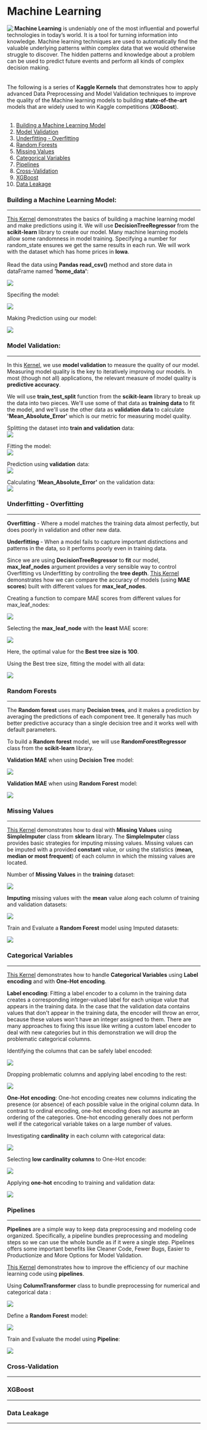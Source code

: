 # **Machine Learning**


<img src="https://github.com/J-R-1/J-R-1/blob/main/Kaggle%20Kernels%20-%20Machine%20Learning/ml_pic.png" align='left' />
<b>Machine Learning</b> is undeniably one of the most influential and powerful technologies in today’s world. It is a tool for turning information into knowledge. Machine learning techniques are used to automatically find the valuable underlying patterns within complex data that we would otherwise struggle to discover. The hidden patterns and knowledge about a problem can be used to predict future events and perform all kinds of complex decision making.

<br>
<br>
<br>
The following is a series of <b>Kaggle Kernels</b> that demonstrates how to apply advanced Data Preprocessing and Model Validation techniques to improve the quality of the Machine learning models to building <b>state-of-the-art</b> models that are widely used to win Kaggle competitions (<b>XGBoost</b>).
<br>
<br>
<ol>
  
  <li><a href='#First_ML_Model'>Building a Machine Learning Model</a></li>
  <li><a href='#Model_validation'>Model Validation</a></li>
  <li><a href='#Underfitting_Overfitting'>Underfitting - Overfitting</a></li>
  <li><a href='#Random_Forests'>Random Forests</a></li>
  <li><a href='#Missing_Values'>Missing Values</a></li>
  <li><a href='#Categorical_Variables'>Categorical Variables</a></li>
  <li><a href='#Pipelines'>Pipelines</a></li>
  <li><a href='#Cross_Validation'>Cross-Validation</a></li>
  <li><a href='#XGBoost'>XGBoost</a></li>
  <li><a href='#Data_Leakage'>Data Leakage</a></li>
  
</ol >

### <a id='First_ML_Model'>Building a Machine Learning Model:</a>
-----------------------------------------------------------------


<a href='https://github.com/J-R-1/J-R-1/blob/main/Kaggle%20Kernels%20-%20Machine%20Learning/exercise-your-first-machine-learning-model.ipynb'>This Kernel</a> demonstrates the basics of building a machine learning model and make predictions using it.  We will use <b>DecisionTreeRegressor</b> from the <b>scikit-learn</b> library to create our model. Many machine learning models allow some randomness in model training. Specifying a number for random_state ensures we get the same results in each run. We will work with the dataset which has home prices in <b>Iowa</b>.
<br>
<br>
Read the data using <b>Pandas read_csv()</b> method and store data in dataFrame named <b>'home_data'</b>:
  
<img src='https://github.com/J-R-1/J-R-1/blob/main/Kaggle%20Kernels%20-%20Machine%20Learning/mb_3.png' />
  
  
Specifing the model:

<img src='https://github.com/J-R-1/J-R-1/blob/main/Kaggle%20Kernels%20-%20Machine%20Learning/mb_1.png' />        


Making Prediction using our model:

<img src='https://github.com/J-R-1/J-R-1/blob/main/Kaggle%20Kernels%20-%20Machine%20Learning/mb_2.png' />


### <a id='Model_validation'>Model Validation:</a>
---------------------------------------------------

In this <a href='https://github.com/J-R-1/J-R-1/blob/main/Kaggle%20Kernels%20-%20Machine%20Learning/exercise-model-validation.ipynb'>Kernel</a>, we use <b>model validation</b> to measure the quality of our model. Measuring model quality is the key to iteratively improving our models.  In most (though not all) applications, the relevant measure of model quality is <b>predictive accuracy</b>.

We will use <b>train_test_split</b> function from the <b>scikit-learn</b> library to break up the data into two pieces. We'll use some of that data as <b>training data</b> to fit the model, and we'll use the other data as <b>validation data</b> to calculate <b>'Mean_Absolute_Error'</b> which is our metric for measuring model quality.


Splitting the dataset into <b>train and validation</b> data:
<br>
<img src='https://github.com/J-R-1/J-R-1/blob/main/Kaggle%20Kernels%20-%20Machine%20Learning/mv_1.png' />
<br>

Fitting the model:
<br>
<img src='https://github.com/J-R-1/J-R-1/blob/main/Kaggle%20Kernels%20-%20Machine%20Learning/mv_2.png' />
<br>

Prediction using <b>validation</b> data:
<br>
<img src='https://github.com/J-R-1/J-R-1/blob/main/Kaggle%20Kernels%20-%20Machine%20Learning/mv_3.png' />
<br>

Calculating <b>'Mean_Absolute_Error'</b> on the validation data:
<br>
<img src='https://github.com/J-R-1/J-R-1/blob/main/Kaggle%20Kernels%20-%20Machine%20Learning/mv_4.png' />
<br>


### <a id='Underfitting_Overfitting'>Underfitting - Overfitting</a>
-------------------------------------------------------------------

<b>Overfitting</b> -  Where a model matches the training data almost perfectly, but does poorly in validation and other new data.

<b>Underfitting</b> - When a model fails to capture important distinctions and patterns in the data, so it performs poorly even in training data.
<br>

Since we are using <b>DecisionTreeRegressor</b> to <b>fit</b> our model, <b>max_leaf_nodes</b> argument provides a very sensible way to control Overfitting vs Underfitting by controlling the <b>tree depth</b>. <a href='https://github.com/J-R-1/J-R-1/blob/main/Kaggle%20Kernels%20-%20Machine%20Learning/exercise-underfitting-and-overfitting.ipynb'>This Kernel</a> demonstrates how we can compare the accuracy of models (using <b>MAE scores</b>) built with different values for <b>max_leaf_nodes</b>.


Creating a function to compare MAE scores from different values for max_leaf_nodes:

<img src='https://github.com/J-R-1/J-R-1/blob/main/Kaggle%20Kernels%20-%20Machine%20Learning/uo_1.png' />


Selecting the <b>max_leaf_node</b> with the <b>least</b> MAE score:

<img src='https://github.com/J-R-1/J-R-1/blob/main/Kaggle%20Kernels%20-%20Machine%20Learning/uo_2.png' />

Here, the optimal value for the <b>Best tree size is 100</b>.
<br>

Using the Best tree size, fitting the model with all data:

<img src='https://github.com/J-R-1/J-R-1/blob/main/Kaggle%20Kernels%20-%20Machine%20Learning/uo_3.png' />



### <a id='Random_Forests'>Random Forests</a>
----------------------------------------------

The <b>Random forest</b> uses many <b>Decision trees</b>, and it makes a prediction by averaging the predictions of each component tree. It generally has much better predictive accuracy than a single decision tree and it works well with default parameters.

To build a <b>Random forest</b> model, we will use <b>RandomForestRegressor</b> class from the <b>scikit-learn</b> library.


<b>Validation MAE</b> when using <b>Decision Tree</b> model:

<img src='https://github.com/J-R-1/J-R-1/blob/main/Kaggle%20Kernels%20-%20Machine%20Learning/rf_1.png' />


<b>Validation MAE</b> when using <b>Random Forest</b> model:

<img src='https://github.com/J-R-1/J-R-1/blob/main/Kaggle%20Kernels%20-%20Machine%20Learning/rf_2.png' />



### <a id='Missing_Values'>Missing Values</a>
-----------------------------------------------------------------

<a href='https://github.com/J-R-1/J-R-1/blob/main/Kaggle%20Kernels%20-%20Machine%20Learning/exercise-missing-values.ipynb'>This Kernel</a> demonstrates how to deal with <b>Missing Values</b> using <b>SimpleImputer</b> class from <b>sklearn</b> library. The <b>SimpleImputer</b> class provides basic strategies for imputing missing values. Missing values can be imputed with a provided <b>constant</b> value, or using the statistics (<b>mean, median or most frequent</b>) of each column in which the missing values are located.


Number of <b>Missing Values</b> in the <b>training</b> dataset:

<img src='https://github.com/J-R-1/J-R-1/blob/main/Kaggle%20Kernels%20-%20Machine%20Learning/miss_val_1.png' />


<b>Imputing</b> missing values with the <b>mean</b> value along each column of training and validation datasets: 

<img src='https://github.com/J-R-1/J-R-1/blob/main/Kaggle%20Kernels%20-%20Machine%20Learning/miss_val_2.png' />

Train and Evaluate a <b>Random Forest</b> model using Imputed datasets:

<img src='https://github.com/J-R-1/J-R-1/blob/main/Kaggle%20Kernels%20-%20Machine%20Learning/miss_val_3.png' />




### <a id='Categorical_Variables'>Categorical Variables</a>
-----------------------------------------------------------------

<a href='https://github.com/J-R-1/J-R-1/blob/main/Kaggle%20Kernels%20-%20Machine%20Learning/exercise-categorical-variables.ipynb'>This Kernel</a> demonstrates how to handle <b>Categorical Variables</b> using <b>Label encoding</b> and with <b>One-Hot encoding</b>.

<b>Label encoding</b>: Fitting a label encoder to a column in the training data creates a corresponding integer-valued label for each unique value that appears in the training data. In the case that the validation data contains values that don't appear in the training data, the encoder will throw an error, because these values won't have an integer assigned to them. There are many approaches to fixing this issue like writing a custom label encoder to deal with new categories but in this demonstration we will drop the problematic categorical columns.

Identifying the columns that can be safely label encoded:

<img src='https://github.com/J-R-1/J-R-1/blob/main/Kaggle%20Kernels%20-%20Machine%20Learning/cv_1.png' />

Dropping problematic columns and applying label encoding to the rest:

<img src='https://github.com/J-R-1/J-R-1/blob/main/Kaggle%20Kernels%20-%20Machine%20Learning/cv_2.png' />



<b>One-Hot encoding</b>: One-hot encoding creates new columns indicating the presence (or absence) of each possible value in the original column data. In contrast to ordinal encoding, one-hot encoding does not assume an ordering of the categories. One-hot encoding generally does not perform well if the categorical variable takes on a large number of values.

Investigating <b>cardinality</b> in each column with categorical data:

<img src='https://github.com/J-R-1/J-R-1/blob/main/Kaggle%20Kernels%20-%20Machine%20Learning/cv_3.png' />


Selecting <b>low cardinality columns</b> to One-Hot encode:

<img src='https://github.com/J-R-1/J-R-1/blob/main/Kaggle%20Kernels%20-%20Machine%20Learning/cv_4.png' />


Applying <b>one-hot</b> encoding to training and validation data:

<img src='https://github.com/J-R-1/J-R-1/blob/main/Kaggle%20Kernels%20-%20Machine%20Learning/cv_5.png' />





### <a id='Pipelines'>Pipelines</a>
-----------------------------------------------------------------

<b>Pipelines</b> are a simple way to keep data preprocessing and modeling code organized. Specifically, a pipeline bundles preprocessing and modeling steps so we can use the whole bundle as if it were a single step. Pipelines offers some important benefits like Cleaner Code, Fewer Bugs, Easier to Productionize and More Options for Model Validation.

<a href='https://github.com/J-R-1/J-R-1/blob/main/Kaggle%20Kernels%20-%20Machine%20Learning/exercise-pipelines.ipynb'>This Kernel</a> demonstrates how to improve the efficiency of our machine learning code using <b>pipelines</b>.

Using <b>ColumnTransformer</b> class to bundle preprocessing for numerical and categorical data :

<img src='https://github.com/J-R-1/J-R-1/blob/main/Kaggle%20Kernels%20-%20Machine%20Learning/pipeline_1.png' />


Define a <b>Random Forest</b> model:

<img src='https://github.com/J-R-1/J-R-1/blob/main/Kaggle%20Kernels%20-%20Machine%20Learning/pipeline_2.png' />


Train and Evaluate the model using <b>Pipeline</b>:

<img src='https://github.com/J-R-1/J-R-1/blob/main/Kaggle%20Kernels%20-%20Machine%20Learning/pipeline_3.png' />






### <a id='Cross_Validation'>Cross-Validation</a>
-----------------------------------------------------------------




### <a id='XGBoost'>XGBoost</a>
-----------------------------------------------------------------



### <a id='Data_Leakage'>Data Leakage</a>
-----------------------------------------------------------------







